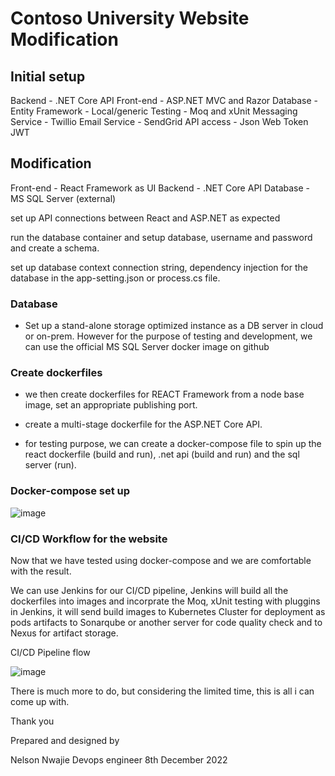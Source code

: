 # Contoso University Website Modification

## Initial setup

Backend - .NET Core API
Front-end - ASP.NET MVC and Razor
Database - Entity Framework - Local/generic 
Testing - Moq and xUnit
Messaging Service - Twillio
Email Service - SendGrid
API access - Json Web Token JWT

## Modification

Front-end - React Framework as UI
Backend - .NET Core API
Database - MS SQL Server (external)

set up API connections between React and ASP.NET as expected

run the database container and setup database, username and password and create a schema.

set up database context connection string, dependency injection for the database in the app-setting.json or process.cs file.




### Database
- Set up a stand-alone storage optimized instance as a DB server in cloud or on-prem. However for the purpose of testing and development, we can use the official MS SQL Server docker image on github

### Create dockerfiles

- we then create dockerfiles for REACT Framework from a node base 		image, set an appropriate publishing port.

- create a multi-stage dockerfile for the ASP.NET Core API.

- for testing purpose, we can create a docker-compose file to spin up the  react dockerfile (build and run), .net api (build and run) and the sql server (run).

### Docker-compose set up
![image](https://user-images.githubusercontent.com/20236706/206538634-e1edccc3-697b-4959-b22f-468d7f074aae.png)
### CI/CD Workflow for the website
Now that we have tested using docker-compose and we are comfortable with the result.

We can use Jenkins for our CI/CD pipeline, Jenkins will build all the dockerfiles into images  and incorprate the Moq, xUnit testing with pluggins in Jenkins, it will send build images to Kubernetes Cluster for deployment  as pods artifacts to Sonarqube  or another server for code quality check and to Nexus for artifact storage.

CI/CD Pipeline flow

![image](https://user-images.githubusercontent.com/20236706/206540511-d3d35b28-00e5-4b7f-b717-c690b00e291c.png)

There is much more to do, but considering the limited time, this is all i can come up with.

Thank you

Prepared and designed by


Nelson Nwajie
Devops engineer
8th December 2022
